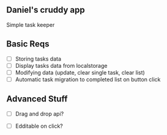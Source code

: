 ## Daniel's cruddy app ##

Simple task keeper
## Basic Reqs
- [ ] Storing tasks data
- [ ] Display tasks data from localstorage
- [ ] Modifying data (update, clear single task, clear list)
- [ ] Automatic task migration to completed list on button click

## Advanced Stuff
- [ ] Drag and drop api?
- [ ] Edditable on click?




